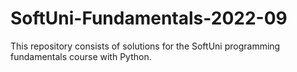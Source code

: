 # SoftUni-Fundamentals-2022-09
 This repository consists of solutions for the SoftUni programming fundamentals course with Python. 
